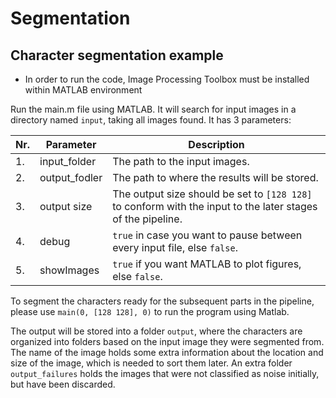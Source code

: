 # Segmentation
## Character segmentation example
* In order to run the code, Image Processing Toolbox must be installed within MATLAB environment 

Run the main.m file using MATLAB. It will search for input images in a directory named `input`, taking all images found.
It has 3 parameters:

Nr. |Parameter          |Description|
--- | ---               | ---|
1.  | input_folder      | The path to the input images.|
2.  | output_fodler     | The path to where the results will be stored.|
3.  | output size       | The output size should be set to `[128 128]` to conform with the input to the later stages of the pipeline.|
4.  | debug             | `true` in case you want to pause between every input file, else `false`.|
5.  | showImages        | `true` if you want MATLAB to plot figures, else `false`.|

To segment the characters ready for the subsequent parts in the pipeline, please use `main(0, [128 128], 0)` to run the 
program using Matlab.

The output will be stored into a folder `output`, where the characters are organized into folders based on the input 
image they were segmented from. The name of the image holds some extra information about the location and size of the 
image, which is needed to sort them later. An extra folder `output_failures` holds the images that were not classified 
as noise initially, but have been discarded.
